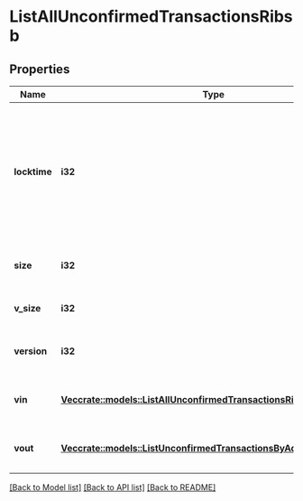 # ListAllUnconfirmedTransactionsRibsb

## Properties

Name | Type | Description | Notes
------------ | ------------- | ------------- | -------------
**locktime** | **i32** | Represents the locktime on the transaction on the specific blockchain, i.e. the blockheight at which the transaction is valid. | 
**size** | **i32** | Represents the total size of this transaction. | 
**v_size** | **i32** | Defines the transaction's virtual size. | 
**version** | **i32** | Defines the version of the transaction. | 
**vin** | [**Vec<crate::models::ListAllUnconfirmedTransactionsRibsbVin>**](ListAllUnconfirmedTransactionsRIBSB_vin.md) | Represents the transaction inputs. | 
**vout** | [**Vec<crate::models::ListUnconfirmedTransactionsByAddressRibsbVout>**](ListUnconfirmedTransactionsByAddressRIBSB_vout.md) | Represents the transaction outputs. | 

[[Back to Model list]](../README.md#documentation-for-models) [[Back to API list]](../README.md#documentation-for-api-endpoints) [[Back to README]](../README.md)


